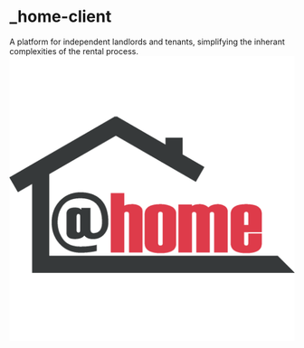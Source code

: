 # _home-client
A platform for independent landlords and tenants, simplifying the inherant complexities of the rental process.
![athome Logo](./assets/images/atHome.png)
